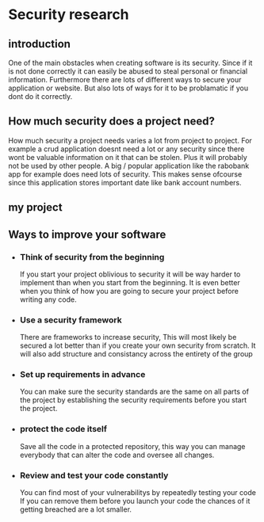 # Security research

## introduction
One of the main obstacles when creating software is its security. Since if it is not done correctly it can easily be abused to steal personal or financial information.
Furthermore there are lots of different ways to secure your application or website.
But also lots of ways for it to be problamatic if you dont do it correctly.

## How much security does a project need?
How much security a project needs varies a lot from project to project.
For example a crud application doesnt need a lot or any security since there wont be valuable information on it that can be stolen. Plus it will probably not be used by other people. A big / popular application like the rabobank app for example does need lots of security. This makes sense ofcourse since this application stores important date like bank account numbers. 

## my project


## Ways to improve your software
- ### Think of security from the beginning
	If you start your project oblivious to security it will be way harder to implement than when you start from the beginning. It is even better when you think of how you are going to secure your project before writing any code.
- ### Use a security framework
	There are frameworks to increase security, This will most likely be secured a lot better than if you create your own security from scratch.
	It will also add structure and consistancy across the entirety of the group
- ### Set up requirements in advance
	You can make sure the security standards are the same on all parts of the project by establishing the security requirements before you start the project. 
- ### protect the code itself
	Save all the code in a protected repository, this way you can manage everybody that can alter the code and oversee all changes.
- ### Review and test your code constantly
	You can find most of your vulnerabilitys by repeatedly testing your code
	If you can remove them before you launch your code the chances of it getting breached are a lot smaller.


